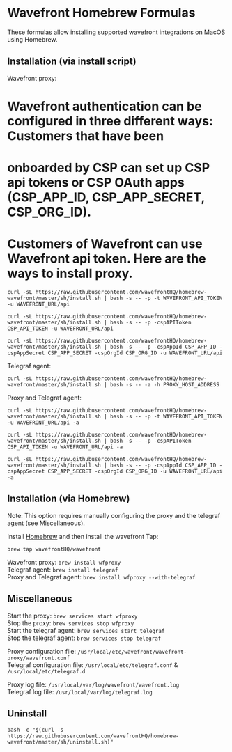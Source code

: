 # Wavefront Homebrew Formulas

These formulas allow installing supported wavefront integrations on MacOS using Homebrew.

## Installation (via install script)

Wavefront proxy:
# Wavefront authentication can be configured in three different ways: Customers that have been
# onboarded by CSP can set up CSP api tokens or CSP OAuth apps (CSP_APP_ID, CSP_APP_SECRET, CSP_ORG_ID).
# Customers of Wavefront can use Wavefront api token. Here are the ways to install proxy.
```
curl -sL https://raw.githubusercontent.com/wavefrontHQ/homebrew-wavefront/master/sh/install.sh | bash -s -- -p -t WAVEFRONT_API_TOKEN -u WAVEFRONT_URL/api

curl -sL https://raw.githubusercontent.com/wavefrontHQ/homebrew-wavefront/master/sh/install.sh | bash -s -- -p -cspAPIToken CSP_API_TOKEN -u WAVEFRONT_URL/api

curl -sL https://raw.githubusercontent.com/wavefrontHQ/homebrew-wavefront/master/sh/install.sh | bash -s -- -p -cspAppId CSP_APP_ID -cspAppSecret CSP_APP_SECRET -cspOrgId CSP_ORG_ID -u WAVEFRONT_URL/api

```

Telegraf agent:
```
curl -sL https://raw.githubusercontent.com/wavefrontHQ/homebrew-wavefront/master/sh/install.sh | bash -s -- -a -h PROXY_HOST_ADDRESS
```

Proxy and Telegraf agent:
```
curl -sL https://raw.githubusercontent.com/wavefrontHQ/homebrew-wavefront/master/sh/install.sh | bash -s -- -p -t WAVEFRONT_API_TOKEN -u WAVEFRONT_URL/api -a

curl -sL https://raw.githubusercontent.com/wavefrontHQ/homebrew-wavefront/master/sh/install.sh | bash -s -- -p -cspAPIToken CSP_API_TOKEN -u WAVEFRONT_URL/api -a

curl -sL https://raw.githubusercontent.com/wavefrontHQ/homebrew-wavefront/master/sh/install.sh | bash -s -- -p -cspAppId CSP_APP_ID -cspAppSecret CSP_APP_SECRET -cspOrgId CSP_ORG_ID -u WAVEFRONT_URL/api -a

```


## Installation (via Homebrew)

Note: This option requires manually configuring the proxy and the telegraf agent (see Miscellaneous).

Install [Homebrew](https://brew.sh/) and then install the wavefront Tap:

```brew tap wavefrontHQ/wavefront```

Wavefront proxy: ```brew install wfproxy```  
Telegraf agent: ```brew install telegraf```  
Proxy and Telegraf agent: ```brew install wfproxy --with-telegraf```


## Miscellaneous
Start the proxy: ```brew services start wfproxy```  
Stop the proxy: ```brew services stop wfproxy```  
Start the telegraf agent: ```brew services start telegraf```  
Stop the telegraf agent: ```brew services stop telegraf```

Proxy configuration file: ```/usr/local/etc/wavefront/wavefront-proxy/wavefront.conf```  
Telegraf configuration file: ```/usr/local/etc/telegraf.conf``` & ```/usr/local/etc/telegraf.d```

Proxy log file: ```/usr/local/var/log/wavefront/wavefront.log```   
Telegraf log file: ```/usr/local/var/log/telegraf.log```

## Uninstall
```
bash -c "$(curl -s https://raw.githubusercontent.com/wavefrontHQ/homebrew-wavefront/master/sh/uninstall.sh)"
```
